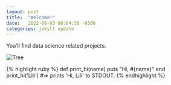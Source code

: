 ```yaml
---
layout: post
title:  "Welcome!"
date:   2022-06-03 00:04:30 -0500
categories: jekyll update
---
```

You’ll find data science related projects.

![Tree](https://raw.github.com/LilianaArguello/lilianaarguello.github.io/main/docs/img/htmv.jpg)

{% highlight ruby %}
def print_hi(name)
  puts "Hi, #{name}"
end
print_hi('Lili')
#=> prints 'Hi, Lili' to STDOUT.
{% endhighlight %}


